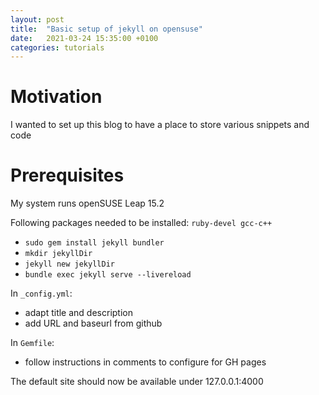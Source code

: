 ```yaml
---
layout: post
title:  "Basic setup of jekyll on opensuse"
date:   2021-03-24 15:35:00 +0100
categories: tutorials
---
```


# Motivation

I wanted to set up this blog to have a place to store various snippets and code

# Prerequisites

My system runs openSUSE Leap 15.2

Following packages needed to be installed: `ruby-devel gcc-c++`

- `sudo gem install jekyll bundler`
- `mkdir jekyllDir`
- `jekyll new jekyllDir`
- `bundle exec jekyll serve --livereload`

In `_config.yml`:
- adapt title and description
- add URL and baseurl from github

In `Gemfile`:
- follow instructions in comments to configure for GH pages

The default site should now be available under 127.0.0.1:4000
